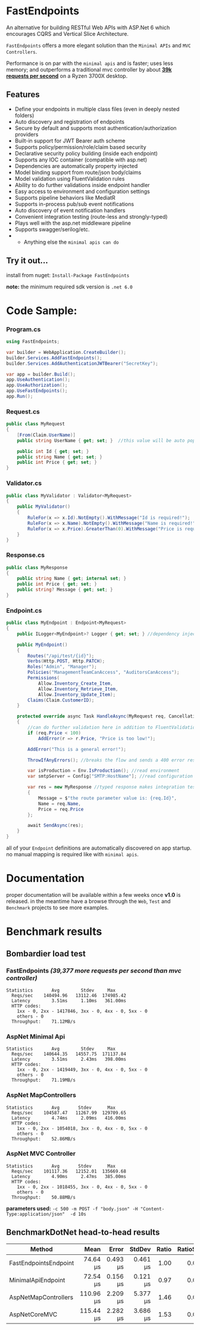 # FastEndpoints

An alternative for building RESTful Web APIs with ASP.Net 6 which encourages CQRS and Vertical Slice Architecture.

`FastEndpoints` offers a more elegant solution than the `Minimal APIs` and `MVC Controllers`.

Performance is on par with the `minimal apis` and is faster; uses less memory; and outperforms a traditional mvc controller by about **[39k requests per second](#bombardier-load-test)** on a Ryzen 3700X desktop.

## Features

- Define your endpoints in multiple class files (even in deeply nested folders)
- Auto discovery and registration of endpoints
- Secure by default and supports most authentication/authorization providers
- Built-in support for JWT Bearer auth scheme
- Supports policy/permission/role/claim based security
- Declarative security policy building (inside each endpoint)
- Supports any IOC container (compatible with asp.net)
- Dependencies are automatically property injected
- Model binding support from route/json body/claims
- Model validation using FluentValidation rules
- Ability to do further validations inside endpoint handler
- Easy access to environment and configuration settings
- Supports pipeline behaviors like MediatR
- Supports in-process pub/sub event notifications
- Auto discovery of event notification handlers
- Convenient integration testing (route-less and strongly-typed)
- Plays well with the asp.net middleware pipeline
- Supports swagger/serilog/etc.
- + Anything else the `minimal apis can do`

## Try it out...
install from nuget: `Install-Package FastEndpoints`

**note:** the minimum required sdk version is `.net 6.0`

# Code Sample:

### Program.cs
```csharp
using FastEndpoints;

var builder = WebApplication.CreateBuilder();
builder.Services.AddFastEndpoints();
builder.Services.AddAuthenticationJWTBearer("SecretKey");

var app = builder.Build();
app.UseAuthentication();
app.UseAuthorization();
app.UseFastEndpoints();
app.Run();
```

### Request.cs
```csharp
public class MyRequest
{
    [From(Claim.UserName)]
    public string UserName { get; set; }  //this value will be auto populated from the user claim

    public int Id { get; set; }
    public string Name { get; set; }
    public int Price { get; set; }
}
```

### Validator.cs
```csharp
public class MyValidator : Validator<MyRequest>
{
    public MyValidator()
    {
        RuleFor(x => x.Id).NotEmpty().WithMessage("Id is required!");
        RuleFor(x => x.Name).NotEmpty().WithMessage("Name is required!");
        RuleFor(x => x.Price).GreaterThan(0).WithMessage("Price is required!");
    }
}
```

### Response.cs
```csharp
public class MyResponse
{
    public string Name { get; internal set; }
    public int Price { get; set; }
    public string? Message { get; set; }
}
```

### Endpoint.cs
```csharp
public class MyEndpoint : Endpoint<MyRequest>
{
    public ILogger<MyEndpoint>? Logger { get; set; } //dependency injected

    public MyEndpoint()
    {
        Routes("/api/test/{id}");
        Verbs(Http.POST, Http.PATCH);
        Roles("Admin", "Manager");
        Policies("ManagementTeamCanAccess", "AuditorsCanAccess");
        Permissions(
            Allow.Inventory_Create_Item,
            Allow.Inventory_Retrieve_Item,
            Allow.Inventory_Update_Item);
        Claims(Claim.CustomerID);
    }

    protected override async Task HandleAsync(MyRequest req, CancellationToken ct)
    {
        //can do further validation here in addition to FluentValidation rules
        if (req.Price < 100)
            AddError(r => r.Price, "Price is too low!");

        AddError("This is a general error!");

        ThrowIfAnyErrors(); //breaks the flow and sends a 400 error response containing error details.

        var isProduction = Env.IsProduction(); //read environment
        var smtpServer = Config["SMTP:HostName"]; //read configuration

        var res = new MyResponse //typed response makes integration testing easy
        {
            Message = $"the route parameter value is: {req.Id}",
            Name = req.Name,
            Price = req.Price
        };

        await SendAsync(res);
    }
}
```

all of your `Endpoint` definitions are automatically discovered on app startup. no manual mapping is required like with `minimal apis`.

# Documentation
proper documentation will be available within a few weeks once **v1.0** is released. in the meantime have a browse through the `Web`, `Test` and `Benchmark` projects to see more examples.

# Benchmark results

 <!-- .\bomb.exe -c 500 -m POST -f "body.json" -H "Content-Type:application/json"  -d 10s http://localhost:5000/benchmark/ok/123 -->

## Bombardier load test

### FastEndpoints *(39,377 more requests per second than mvc controller)*
```
Statistics       Avg        Stdev     Max
  Reqs/sec    140494.96   13112.46  174985.42
  Latency        3.51ms     1.10ms   361.00ms
  HTTP codes:
    1xx - 0, 2xx - 1417846, 3xx - 0, 4xx - 0, 5xx - 0
    others - 0
  Throughput:    71.12MB/s
```
### AspNet Minimal Api
```
Statistics       Avg        Stdev     Max
  Reqs/sec    140644.35   14557.75  171137.84
  Latency        3.51ms     2.43ms   398.00ms
  HTTP codes:
    1xx - 0, 2xx - 1419449, 3xx - 0, 4xx - 0, 5xx - 0
    others - 0
  Throughput:    71.19MB/s
```
### AspNet MapControllers
```
Statistics       Avg       Stdev      Max
  Reqs/sec    104587.47   11267.99  129709.65
  Latency        4.74ms     2.09ms   416.00ms
  HTTP codes:
    1xx - 0, 2xx - 1054018, 3xx - 0, 4xx - 0, 5xx - 0
    others - 0
  Throughput:    52.86MB/s
```
### AspNet MVC Controller
```
Statistics       Avg       Stdev      Max
  Reqs/sec    101117.36   12152.01  135669.68
  Latency        4.90ms     2.47ms   385.00ms
  HTTP codes:
    1xx - 0, 2xx - 1018455, 3xx - 0, 4xx - 0, 5xx - 0
    others - 0
  Throughput:    50.88MB/s
```

**parameters used:** `-c 500 -m POST -f "body.json" -H "Content-Type:application/json"  -d 10s`
<!-- ```
{
  "FirstName": "xxc",
  "LastName": "yyy",
  "Age": 23,
  "PhoneNumbers": [
    "1111111111",
    "2222222222",
    "3333333333",
    "4444444444",
    "5555555555"
  ]
}
``` -->

## BenchmarkDotNet head-to-head results

|                Method |      Mean |    Error |   StdDev | Ratio | RatioSD |  Gen 0 | Allocated |
|---------------------- |----------:|---------:|---------:|------:|--------:|-------:|----------:|
| FastEndpointsEndpoint |  74.64 μs | 0.493 μs | 0.461 μs |  1.00 |    0.00 | 2.4414 |     21 KB |
|    MinimalApiEndpoint |  72.54 μs | 0.156 μs | 0.121 μs |  0.97 |    0.01 | 2.4414 |     21 KB |
|  AspNetMapControllers | 110.96 μs | 2.209 μs | 5.377 μs |  1.46 |    0.05 | 3.1738 |     28 KB |
|         AspNetCoreMVC | 115.44 μs | 2.282 μs | 3.686 μs |  1.53 |    0.06 | 3.4180 |     28 KB |